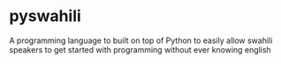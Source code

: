 # pyswahili
A programming language to built on top of Python to easily allow swahili speakers to get started with programming without ever knowing english
